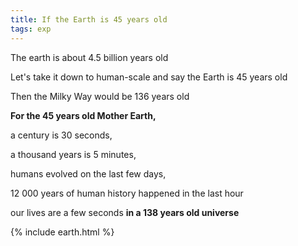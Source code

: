 ```yaml
---
title: If the Earth is 45 years old  
tags: exp
---
```


The earth is about 4.5 billion years old

Let's take it down to human-scale and say the Earth is 45 years old

Then the Milky Way would be 136 years old

**For the 45 years old Mother Earth,** 

a century is 30 seconds, 

a thousand years is 5 minutes, 

humans evolved on the last few days,   

12 000 years of human history happened in the last hour 

our lives are a few seconds **in a 138 years old universe** 


{% include earth.html %}
